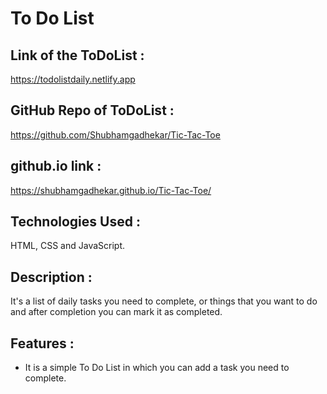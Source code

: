 # To Do List

## Link of the ToDoList :
https://todolistdaily.netlify.app

## GitHub Repo of ToDoList :
https://github.com/Shubhamgadhekar/Tic-Tac-Toe

## github.io link :
https://shubhamgadhekar.github.io/Tic-Tac-Toe/

## Technologies Used : 
HTML, CSS and JavaScript.

## Description :
It's a list of daily tasks you need to complete, or things that you want to do and after completion you can mark it as completed.

## Features :
* It is a simple To Do List in which you can add a task you need to complete.
